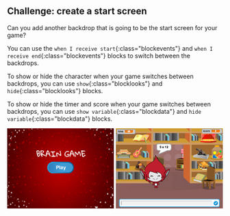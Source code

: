 ## Challenge: create a start screen

Can you add another backdrop that is going to be the start screen for your game?

You can use the `when I receive start`{:class="blockevents"} and `when I receive end`{:class="blockevents"} blocks to switch between the backdrops.

To show or hide the character when your game switches between backdrops, you can use `show`{:class="blocklooks"} and `hide`{:class="blocklooks"} blocks.

To show or hide the timer and score when your game switches between backdrops, you can use `show variable`{:class="blockdata"} and `hide variable`{:class="blockdata"} blocks.

![Start screen](images/brain-startscreen.png)
